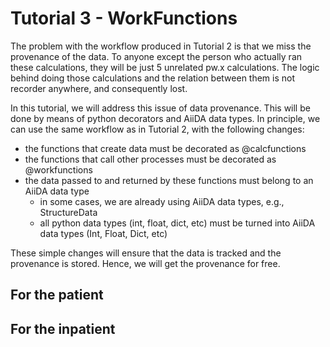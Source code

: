 # Tutorial 3 - WorkFunctions

The problem with the workflow produced in Tutorial 2 is that we miss the provenance of the data. To anyone except the person who actually ran these calculations, they will be just 5 unrelated pw.x calculations. The logic behind doing those calculations and the relation between them is not recorder anywhere, and consequently lost.

In this tutorial, we will address this issue of data provenance. This will be done by means of python decorators and AiiDA data types. In principle, we can use the same workflow as in Tutorial 2, with the following changes:
- the functions that create data must be decorated as @calcfunctions
- the functions that call other processes must be decorated as @workfunctions
- the data passed to and returned by these functions must belong to an AiiDA data type
  - in some cases, we are already using AiiDA data types, e.g., StructureData
  - all python data types (int, float, dict, etc) must be turned into AiiDA data types (Int, Float, Dict, etc) 

These simple changes will ensure that the data is tracked and the provenance is stored. Hence, we will get the provenance for free.

## For the patient

## For the inpatient


